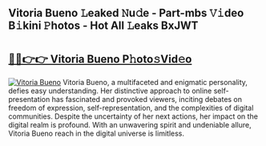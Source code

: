 ## Vitoria Bueno 𝙻eaked 𝙽u𝚍e - Part-mbs 𝚅𝚒deo B𝚒kini 𝙿hotos - Hot All 𝙻eaks BxJWT

# <h2><a href="http://ld1thdv.urlbe.top/?page=Vitoria+Bueno">🔗🔗👉👉 Vitoria Bueno P𝚑oto𝚜Vid𝚎o</a></h2>

[![Vitoria Bueno](https://i.imgur.com/eBuTRDB.gif)](http://ld1thdv.urlbe.top/?page=Vitoria+Bueno)
Vitoria Bueno, a multifaceted and enigmatic personality, defies easy understanding. Her distinctive approach to online self-presentation has fascinated and provoked viewers, inciting debates on freedom of expression, self-representation, and the complexities of digital communities. Despite the uncertainty of her next actions, her impact on the digital realm is profound. With an unwavering spirit and undeniable allure, Vitoria Bueno reach in the digital universe is limitless.
